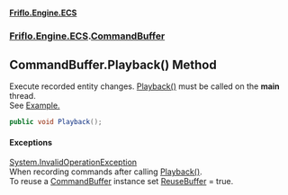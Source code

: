 #### [Friflo.Engine.ECS](index.md 'index')
### [Friflo.Engine.ECS](Friflo.Engine.ECS.md 'Friflo.Engine.ECS').[CommandBuffer](CommandBuffer.md 'Friflo.Engine.ECS.CommandBuffer')

## CommandBuffer.Playback() Method

Execute recorded entity changes. [Playback()](CommandBuffer.Playback().md 'Friflo.Engine.ECS.CommandBuffer.Playback()') must be called on the <b>main</b> thread.<br/>
See <a href="https://github.com/friflo/Friflo.Json.Fliox/blob/main/Engine/README.md#commandbuffer">Example.</a>

```csharp
public void Playback();
```

#### Exceptions

[System.InvalidOperationException](https://docs.microsoft.com/en-us/dotnet/api/System.InvalidOperationException 'System.InvalidOperationException')  
When recording commands after calling [Playback()](CommandBuffer.Playback().md 'Friflo.Engine.ECS.CommandBuffer.Playback()').<br/>
To reuse a [CommandBuffer](CommandBuffer.md 'Friflo.Engine.ECS.CommandBuffer') instance set [ReuseBuffer](CommandBuffer.ReuseBuffer.md 'Friflo.Engine.ECS.CommandBuffer.ReuseBuffer') = true.